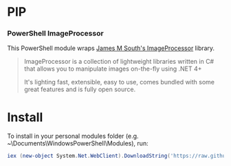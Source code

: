 PIP
===

### PowerShell ImageProcessor

This PowerShell module wraps [James M South's ImageProcessor](http://jimbobsquarepants.github.io/ImageProcessor/ "ImageProcessor") library.

> ImageProcessor is a collection of lightweight libraries written in C# that allows you to manipulate images on-the-fly using .NET 4+
> 
> It's lighting fast, extensible, easy to use, comes bundled with some great features and is fully open source.

Install
===

To install in your personal modules folder (e.g. ~\Documents\WindowsPowerShell\Modules), run:

```powershell
iex (new-object System.Net.WebClient).DownloadString('https://raw.github.com/cdhunt/PIP/master/Install.ps1')
```